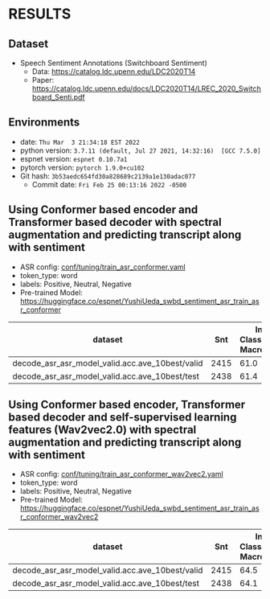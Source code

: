 # RESULTS
## Dataset
- Speech Sentiment Annotations (Switchboard Sentiment)
   - Data: https://catalog.ldc.upenn.edu/LDC2020T14
   - Paper: https://catalog.ldc.upenn.edu/docs/LDC2020T14/LREC_2020_Switchboard_Senti.pdf

## Environments
- date: `Thu Mar  3 21:34:18 EST 2022`
- python version: `3.7.11 (default, Jul 27 2021, 14:32:16)  [GCC 7.5.0]`
- espnet version: `espnet 0.10.7a1`
- pytorch version: `pytorch 1.9.0+cu102`
- Git hash: `3b53aedc654fd30a828689c2139a1e130adac077`
  - Commit date: `Fri Feb 25 00:13:16 2022 -0500`

## Using Conformer based encoder and Transformer based decoder with spectral augmentation and predicting transcript along with sentiment
- ASR config: [conf/tuning/train_asr_conformer.yaml](conf/tuning/train_asr_conformer.yaml)
- token_type: word
- labels: Positive, Neutral, Negative
- Pre-trained Model: https://huggingface.co/espnet/YushiUeda_swbd_sentiment_asr_train_asr_conformer

|dataset|Snt|Intent Classification Macro F1 (%)| Weighted F1 (%)| Micro F1 (%)|
|---|---|---|---|---|
|decode_asr_asr_model_valid.acc.ave_10best/valid|2415|61.0|65.0|65.6|
|decode_asr_asr_model_valid.acc.ave_10best/test|2438|61.4|64.4|64.6|

## Using Conformer based encoder, Transformer based decoder and self-supervised learning features (Wav2vec2.0) with spectral augmentation and predicting transcript along with sentiment
- ASR config: [conf/tuning/train_asr_conformer_wav2vec2.yaml](conf/tuning/train_asr_conformer_wav2vec2.yaml)
- token_type: word
- labels: Positive, Neutral, Negative
- Pre-trained Model: https://huggingface.co/espnet/YushiUeda_swbd_sentiment_asr_train_asr_conformer_wav2vec2

|dataset|Snt|Intent Classification Macro F1 (%)| Weighted F1 (%)| Micro F1 (%)|
|---|---|---|---|---|
|decode_asr_asr_model_valid.acc.ave_10best/valid|2415|64.5|67.5|67.4|
|decode_asr_asr_model_valid.acc.ave_10best/test|2438|64.1|66.5|66.3|